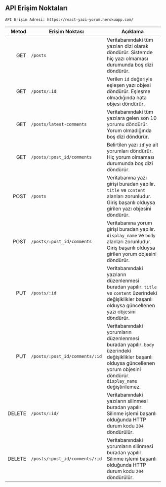 ## API Erişim Noktaları

    API Erişim Adresi: https://react-yazi-yorum.herokuapp.com/

|  Metod | Erişim Noktası                 | Açıklama                                                                                                                                                                      |
| -----: | ------------------------------ | ----------------------------------------------------------------------------------------------------------------------------------------------------------------------------- |
|    GET | `/posts`                       | Veritabanındaki tüm yazıları dizi olarak döndürür. Sistemde hiç yazı olmaması durumunda boş dizi döndürür.                                                                    |
|    GET | `/posts/:id`                   | Verilen `id` değeriyle eşleşen yazı objesi döndürür. Eşleşme olmadığında hata objesi döndürür.                                                                                |
|    GET | `/posts/latest-comments`       | Veritabanındaki tüm yazılara gelen son 10 yorumu döndürür. Yorum olmadığında boş dizi döndürür.                                                                               |
|    GET | `/posts/:post_id/comments`     | Belirtilen yazı `id`'ye ait yorumları döndürür. Hiç yorum olmaması durumunda boş dizi döndürür.                                                                               |
|   POST | `/posts`                       | Veritabanına yazı girişi buradan yapılır. `title` ve `content` alanları zorunludur. Giriş başarılı olduysa girilen yazı objesini döndürür.                                    |
|   POST | `/posts/:post_id/comments`     | Veritabanına yorum girişi buradan yapılır. `display_name` ve `body` alanları zorunludur. Giriş başarılı olduysa girilen yorum objesini döndürür.                              |
|    PUT | `/posts/:id`                   | Veritabanındaki yazıların düzenlenmesi buradan yapılır. `title` ve `content` üzerindeki değişiklikler başarılı olduysa güncellenen yazı objesini döndürür.                    |
|    PUT | `/posts/:post_id/comments/:id` | Veritabanındaki yorumların düzenlenmesi buradan yapılır. `body` üzerindeki değişiklikler başarılı olduysa güncellenen yorum objesini döndürür. `display_name` değiştirilemez. |
| DELETE | `/posts/:id/`                  | Veritabanındaki yazıların silinmesi buradan yapılır. Silinme işlemi başarılı olduğunda HTTP durum kodu `204` döndürülür.                                                      |  |
| DELETE | `/posts/:post_id/comments/:id` | Veritabanındaki yorumların silinmesi buradan yapılır. Silinme işlemi başarılı olduğunda HTTP durum kodu `204` döndürülür.                                                     |  |
